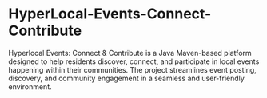 # HyperLocal-Events-Connect-Contribute
Hyperlocal Events: Connect & Contribute is a Java Maven-based platform designed to help residents discover, connect, and participate in local events happening within their communities. The project streamlines event posting, discovery, and community engagement in a seamless and user-friendly environment.
